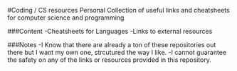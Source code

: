#Coding / CS resources
Personal Collection of useful links and cheatsheets for computer science and programming

###Content
-Cheatsheets for Languages
-Links to external resources

###Notes
-I Know that there are already a ton of these repositories out there but I want my own one, strcutured the way I like.
-I cannot guarantee the safety on any of the links or resources provided in this repository.